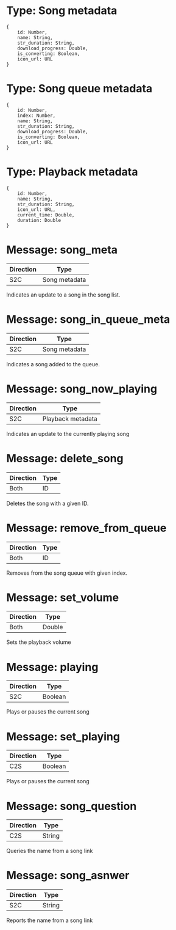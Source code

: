 
# Type: Song metadata
```
{
	id: Number,
	name: String,
	str_duration: String,
	download_progress: Double,
	is_converting: Boolean,
	icon_url: URL
}
```

# Type: Song queue metadata
```
{
	id: Number,
	index: Number,
	name: String,
	str_duration: String,
	download_progress: Double,
	is_converting: Boolean,
	icon_url: URL
}
```

# Type: Playback metadata
```
{
	id: Number,
	name: String,
	str_duration: String,
	icon_url: URL,
	current_time: Double,
	duration: Double
}
```

# Message: song_meta
| Direction | Type
| --------- | ----
| S2C       | Song metadata

Indicates an update to a song in the song list.

# Message: song_in_queue_meta
| Direction | Type
| --------- | ----
| S2C       | Song metadata

Indicates a song added to the queue.

# Message: song_now_playing
| Direction | Type
| --------- | ----
| S2C       | Playback metadata

Indicates an update to the currently playing song

# Message: delete_song
| Direction | Type
| --------- | ----
| Both      | ID

Deletes the song with a given ID.

# Message: remove_from_queue
| Direction | Type
| --------- | ----
| Both      | ID

Removes from the song queue with given index.

# Message: set_volume
| Direction | Type
| --------- | ----
| Both      | Double

Sets the playback volume

# Message: playing
| Direction | Type
| --------- | ----
| S2C       | Boolean

Plays or pauses the current song

# Message: set_playing
| Direction | Type
| --------- | ----
| C2S       | Boolean

Plays or pauses the current song

# Message: song_question
| Direction | Type
| --------- | ----
| C2S       | String

Queries the name from a song link

# Message: song_asnwer
| Direction | Type
| --------- | ----
| S2C       | String

Reports the name from a song link

